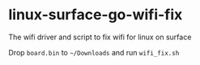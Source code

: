 # linux-surface-go-wifi-fix
The wifi driver and script to fix wifi for linux on surface

Drop ```board.bin``` to ```~/Downloads``` and run ```wifi_fix.sh```
